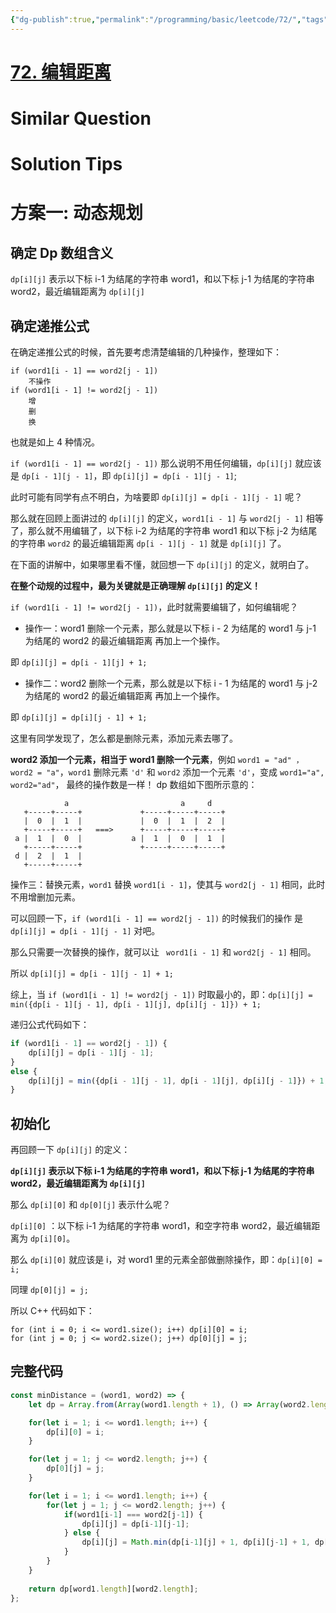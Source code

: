 ```yaml
---
{"dg-publish":true,"permalink":"/programming/basic/leetcode/72/","tags":["leetcode"]}
---
```



# [72. 编辑距离](https://leetcode.cn/problems/edit-distance/)

# Similar Question

# Solution Tips

# 方案一: 动态规划

## 确定 Dp 数组含义

`dp[i][j]` 表示以下标 i-1 为结尾的字符串 word1，和以下标 j-1 为结尾的字符串 word2，最近编辑距离为 `dp[i][j]`

## 确定递推公式

在确定递推公式的时候，首先要考虑清楚编辑的几种操作，整理如下：

```text
if (word1[i - 1] == word2[j - 1])  
    不操作  
if (word1[i - 1] != word2[j - 1])  
    增  
    删  
    换
```

也就是如上 4 种情况。

`if (word1[i - 1] == word2[j - 1])` 那么说明不用任何编辑，`dp[i][j]` 就应该是 `dp[i - 1][j - 1]`，即 `dp[i][j] = dp[i - 1][j - 1]`;

此时可能有同学有点不明白，为啥要即 `dp[i][j] = dp[i - 1][j - 1]` 呢？

那么就在回顾上面讲过的 `dp[i][j]` 的定义，`word1[i - 1]` 与 `word2[j - 1]` 相等了，那么就不用编辑了，以下标 i-2 为结尾的字符串 word1 和以下标 j-2 为结尾的字符串 `word2` 的最近编辑距离 `dp[i - 1][j - 1]` 就是 `dp[i][j]` 了。

在下面的讲解中，如果哪里看不懂，就回想一下 `dp[i][j]` 的定义，就明白了。

**在整个动规的过程中，最为关键就是正确理解 `dp[i][j]` 的定义！**

`if (word1[i - 1] != word2[j - 1])`，此时就需要编辑了，如何编辑呢？

- 操作一：word1 删除一个元素，那么就是以下标 i - 2 为结尾的 word1 与 j-1 为结尾的 word2 的最近编辑距离 再加上一个操作。

即 `dp[i][j] = dp[i - 1][j] + 1;`

- 操作二：word2 删除一个元素，那么就是以下标 i - 1 为结尾的 word1 与 j-2 为结尾的 word2 的最近编辑距离 再加上一个操作。

即 `dp[i][j] = dp[i][j - 1] + 1;`

这里有同学发现了，怎么都是删除元素，添加元素去哪了。

**word2 添加一个元素，相当于 word1 删除一个元素**，例如 `word1 = "ad" ，word2 = "a"`，`word1` 删除元素 `'d'` 和 `word2` 添加一个元素 `'d'`，变成 `word1="a", word2="ad"`， 最终的操作数是一样！ dp 数组如下图所示意的：

```table
            a                         a     d  
   +-----+-----+             +-----+-----+-----+  
   |  0  |  1  |             |  0  |  1  |  2  |  
   +-----+-----+   ===>      +-----+-----+-----+  
 a |  1  |  0  |           a |  1  |  0  |  1  |  
   +-----+-----+             +-----+-----+-----+  
 d |  2  |  1  |  
   +-----+-----+
```

操作三：替换元素，`word1` 替换 `word1[i - 1]`，使其与 `word2[j - 1]` 相同，此时不用增删加元素。

可以回顾一下，`if (word1[i - 1] == word2[j - 1])` 的时候我们的操作 是 `dp[i][j] = dp[i - 1][j - 1]` 对吧。

那么只需要一次替换的操作，就可以让 ` word1[i - 1]` 和 `word2[j - 1]` 相同。

所以 `dp[i][j] = dp[i - 1][j - 1] + 1;`

综上，当 `if (word1[i - 1] != word2[j - 1])` 时取最小的，即：`dp[i][j] = min({dp[i - 1][j - 1], dp[i - 1][j], dp[i][j - 1]}) + 1;`

递归公式代码如下：

```js
if (word1[i - 1] == word2[j - 1]) {  
    dp[i][j] = dp[i - 1][j - 1];  
}  
else {  
    dp[i][j] = min({dp[i - 1][j - 1], dp[i - 1][j], dp[i][j - 1]}) + 1;  
}
```

## 初始化

再回顾一下 `dp[i][j]` 的定义：

**`dp[i][j]` 表示以下标 i-1 为结尾的字符串 word1，和以下标 j-1 为结尾的字符串 word2，最近编辑距离为 `dp[i][j]`**

那么 `dp[i][0]` 和 `dp[0][j]` 表示什么呢？

`dp[i][0]` ：以下标 i-1 为结尾的字符串 word1，和空字符串 word2，最近编辑距离为 `dp[i][0]`。

那么 `dp[i][0]` 就应该是 i，对 word1 里的元素全部做删除操作，即：`dp[i][0] = i;`

同理 `dp[0][j] = j;`

所以 C++ 代码如下：

```
for (int i = 0; i <= word1.size(); i++) dp[i][0] = i;
for (int j = 0; j <= word2.size(); j++) dp[0][j] = j;
```

## 完整代码

```js
const minDistance = (word1, word2) => {
    let dp = Array.from(Array(word1.length + 1), () => Array(word2.length+1).fill(0));

    for(let i = 1; i <= word1.length; i++) {
        dp[i][0] = i; 
    }

    for(let j = 1; j <= word2.length; j++) {
        dp[0][j] = j;
    }

    for(let i = 1; i <= word1.length; i++) {
        for(let j = 1; j <= word2.length; j++) {
            if(word1[i-1] === word2[j-1]) {
                dp[i][j] = dp[i-1][j-1];
            } else {
                dp[i][j] = Math.min(dp[i-1][j] + 1, dp[i][j-1] + 1, dp[i-1][j-1] + 1);
            }
        }
    }
    
    return dp[word1.length][word2.length];
};
```
